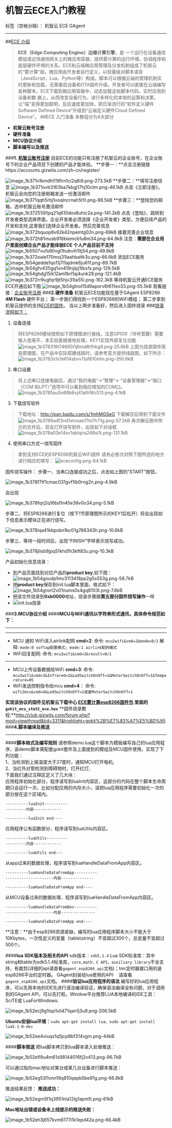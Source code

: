 # 机智云ECE入门教程

标签（空格分隔）： 机智云 ECE GAgent

---
##[ECE 介绍][1]
>**ECE（Edge Computing Engine）边缘计算引擎**，是 一个运行在设备通信模组或近场通信网关上的微应用容器，提供雾计算的运行环境，协调程序和底层硬件环境的关系。ECE和云端微应用管理及分发机制组成了机智云的“雾计算”层。微应用由开发者自行定义，以轻量级对脚本语言（JavaScript，Lua，Python等）构成。脚本可以根据云端的管理机制实 时更新和加载，无需重启设备和OTA固件升级。开发者可以直接在云端编写各种脚本，ECE下载到微应用容器中，动态加载这些脚本代码，实时应用到设备和数 据上，从而改变设备行为，进行多样化的本地的运算和决策，让“端”变得更加聪明，反应速度更加快，把日渐流行的“软件定义硬件Software Defined Device”升级到“云端定义硬件Cloud Defined Device”。
##ECE 入门准备
本教程分为4大部分

 - **机智云账号注册**
 - **硬件准备**
 - **MCU协议介绍**
 - **脚本编写以及推送**

###**1. [机智云账号注册][2]**
目前ECE的功能只有注册了机智云的企业账号，在企业账号下的企业产品项目下创建的产品才能体验。
**步骤一：**点击注册链接https://accounts.gizwits.com/zh-cn/register/



![image_1b371n1kmdhl11tflrn1ci2q6i9.png-273.5kB][3]
**步骤二：**填写注册信息
![image_1b371ovb3163ba7kbgj17hj10ctm.png-46.1kB][4]
点击《立即注册》，机智云会向您的注册邮箱发送一份激活邮件
![image_1b371qqh5rbj1voqlncrnah5t1t.png-98.5kB][5]
**步骤三：**登陆您的邮箱，选中机智云账号激活邮件
![image_1b37251i91pq21q610dos8uhic2a.png-141.2kB][6]
点击《登陆》，跳转到开发者类型选择界面，企业开发者必须选择《企业开发者》类型，方便后续产品的开发和支持,这里我们选择企业开发者。然后完善信息
![image_1b372bquop6v62k42npemtg02n.png-69kB][7]
接着完善企业信息
![image_1b372h81musb916biemcb1u6m34.png-64.9kB][8]
注意：**需要在企业用户里面创建企业产品才能体验ECE 个人产品目前不支持**
![image_1b5507vufs80vgl1hubvih1ltj54.png-49.8kB][9]
![image_1b372oaie170moj31laahbaitk3u.png-66.6kB][10]
添加ECE服务
![image_1b54gedde1qo11j7l1ajdmk6ju61f.png-89.7kB][11]
![image_1b54gfv431igq1vn419njipj1tbs1s.png-129.5kB][12]
![image_1b54ghdg15ik12am1brl1aj4unk29.png-121.4kB][13]
![image_1b372rr9ugfqr9jt5hjv31ta55i.png-162.3kB][14]
等待机智云开通ECE服务
ECE开通后如下图
![image_1b54glnol15d9aporv6t611eo33.png-55.5kB][15]
观看链接：[企业账号注册](http://v.qq.com/x/page/l0361rcmzqp.html "第一步")
###**2.硬件准备**
机智云ECE功能现在基于GAgent ESP8266 **4M Flash** 硬件平台；
第一步我们得找到一个ESP8266的WiFi模组；
第二步拿到机智云提供的支持[ECE的固件][16]。
当以上两步准备好，然后进入固件烧录
###[烧录流程如下：][17]
1. 设备连接
>将ESP8266模块按照如下原理图进行接线，注意GPIO0（18号管脚）需要输入低电平，本实验直接接地处理，KEY1实现外部复位功能
![image_1b378319t74665t1j6md8t1hkg9.png-25.6kB][18]
上图为烧录固件简易原理图，在产品中实际搭建线路时，请参考官方提供线路图，如下所示：
![image_1b3783s1s1e614sbvv11a1610nlm.png-350.6kB][19]

2. 串口设置
>将上述串口连接电脑后，通过“我的电脑”->“管理”-> “设备管理器”->“端口（COM 和LPT）”选项中可以看到相应增加的COM口。
![image_1b3785au5o68b8vj41ath16c513.png-4.1kB][20]
3. 下载烧写软件
>下载地址：http://pan.baidu.com/s/1mhMGSeG
下载解压后得到下面文件
![image_1b3788adf3nd1stvnae17ts11r71g.png-57.2kB][21]
再次解压图中所示的文件后，双击打开烧写软件，出现如下对话框
![image_1b378a03e14sv1ablqira248si1t.png-131.1kB][22]

4. 使用串口方式一烧写固件
>拿到支持ECE的ESP8266机智云WiFi固件
请务必依次对照下图所选的地方进行相应的填写：
![ececonfig.png-64.1kB][23]

固件烧写操作：
 步骤一、当串口连接成功之后，点击如上图的“START”按钮，
 
![image_1b378f7tf1cmac031gvf1lb0rng2n.png-4.9kB][24]

会出现

![image_1b378fqrj2q16bd1n45e38v0o34.png-5.1kB][25]

步骤二、将ESP8266进行复位（按下1节原理图所示的KEY1后松开）将会出现如下信息表示模块正在进行烧写。

![image_1b378iqa41kbpobn1kc01g766343h.png-10.6kB][26]

步骤三、等待一段时间后，出现“FINISH”字样表示烧写成功。

![image_1b378jlisb9jpq51khd1h3kft83u.png-10.3kB][27]

产品初始化信息烧录：
- 到产品页面找到对应产品的**product key**,如下图：
![image_1b54goudp1mv3113418pp2g5s553g.png-58.7kB][28]
- 把**product key**保存到init.lua脚本里面，格式如下：
![image_1b54grort2v01nums0s4gq8103t.png-7.8kB][29]
- 把该文件烧录到**0xb0000**地址，烧录步骤跟**第五部分固件烧写操作**一样
- ![init.lua烧录][30]

###**3.MCU协议介绍**
####**MCU与WiFi通讯以字符串形式通讯，具体命令规范如下：**
- - - 
- - -
- MCU 通知 WiFi进入airlink配网 **cmd=2**:
  命令: ```mcu2wifi&cmd=2&mode=0/1```
  解释: ```mode:0 softap配置模式; mode:1 airlink配网模式```
-  WiFi回复配网:
 命令: ```mcu2wifi&cmd=2&result=0/1```
- - -
- MCU上传设备数据给WiFi **cmd=3**:
 命令: ```mcu2wifi&cmd=3&Infrared=1&LedSwitchOnOff=1&MotorSwitchOnOff=1&Temperature=05```
- WiFi发送控制指令给mcu **cmd=4**：
 命令: ```wifi2mcu&cmd=4&LedSwitchOnOff=1或者MotorSwitchOnOff=1```

**实现该协议的固件见机智云下载中心 [ECE雾计算esp8266固件包][31] 里面的```gokit_mcu_stm32_ece.hex```**
**固件烧录教程:**http://club.gizwits.com/forum.php?mod=viewthread&tid=3311&highlight=gokit%2B%E7%83%A7%E5%BD%95
###**4.脚本编译及推送**
- - -
####**脚本格式及编写规则**
请参照demo.lua这个脚本为模板编写自己的lua应用程序，该demo脚本需配套gokit套件及上面提到的模组及MCU固件使用，实现了下列功能：  
1、当检测到上报温度大于27度时，通知MCU打开电机;  
2、当红外对管检测到障碍物时，打开红灯;  
下面我们通过注释区定义了几大块：  
应用程序初始化部分，程序请写到luaInit内容区，这部分的代码在整个脚本生命周期只会运行一次，比如分配应用的内存大小，请把lua应用程序需要初始化一次的部分放在这个区域内。
```
----------luaInit----------
---------内容------------

----------luaInit end----
```
应用程序公有函数部分，程序请写到luaUtils内容区。
```
----------luaUtils---------
---------内容------------

----------luaUtils end---
```
从app过来的数据处理，程序请写到luaHandleDataFromApp内容区。
```
----------luaHandleDataFromApp----------
---------------------内容--------------

----------luaHandleDataFromApp end----
```

从MCU设备过来的数据处理，程序请写到luaHandleDataFromApp内容区。
```
----------luaHandleDataFromDev----------
---------------------内容---------------

----------luaHandleDataFromApp end----
```
**注意：**由于esp8266资源紧缺，编写的lua应用程序脚本大小不能大于10Kbytes，一次性定义的变量（table\string）不宜超过300个，总变量不宜超过500个。

####**lua SDK版本及相关的API**
sdk版本：```sdk5.1.4```
Lua SDK标准库：其中string和table为sdk5.1.4标准库，```core,math，C API，auxiliary library```不全支持，有裁剪(详细的api请查看```gagent_esp8266_api```文档)；tmr定时器接口用的是esp8266平台的定时器。
GAgent封装给lua使用的API:　请查看```gagent_esp8266_api```文档。
####**验证lua应用程序的语法**
编写好的lua应用程序，可以先用本地的IDE先进行语法编译验证，确保语法编译没有问题，对于调用到的GAgent API，可以先打桩。Window平台推荐LUA本地编译的IDE工具：SciTE或 LuaForWindows:

![image_1b52ecj9g1tsp1vli471qan1j3u9.png-206.5kB][32]

**Ubuntu安装lua环境：**```sudo apt-get install lua、sudo apt-get install lua5.1-0-dev```

![image_1b52ee4viuqs1q5jcp8bf314vgm.png-44kB][33]

####**脚本推送**
把lua脚本拷贝到lua脚本录入处做推送：

![image_1b52efl9u4m61s98144016fj2v413.png-96.7kB][34]

可以通过指向mac地址对某台或某几台设备进行脚本推送：

![image_1b52eg53l1vnn19q810qepb5be91g.png-66.8kB][35]

推送结果反馈：
**推送成功：**

![image_1b52egm5f1q3951nla12lg1apm1t.png-61kB][36]

**Mac地址出错或设备未上线提示的推送失败：**

![image_1b52eh3j657kvm6177i1k1epd42a.png-66.4kB][37]


  [1]: http://www.gizwits.com/news/69
  [2]:http://docs.gizwits.com/zh-cn/quickstart/5%E5%88%86%E9%92%9F%E4%BA%86%E8%A7%A3%E6%9C%BA%E6%99%BA%E4%BA%91.html
  [3]: http://static.zybuluo.com/AlexLin/ilfjrdsrklg3wijauq9myph8/image_1b371n1kmdhl11tflrn1ci2q6i9.png
  [4]: http://static.zybuluo.com/AlexLin/5a0p580uy1cuolg2lkf6fbu6/image_1b371ovb3163ba7kbgj17hj10ctm.png
  [5]: http://static.zybuluo.com/AlexLin/l8lc2stjb2ebzxhdt7gxpzg2/image_1b371qqh5rbj1voqlncrnah5t1t.png
  [6]: http://static.zybuluo.com/AlexLin/ltc2hef52f4irsgwvswt05cq/image_1b37251i91pq21q610dos8uhic2a.png
  [7]: http://static.zybuluo.com/AlexLin/j7ibb0wjby4hgpbsivazl58b/image_1b372bquop6v62k42npemtg02n.png
  [8]: http://static.zybuluo.com/AlexLin/z76rc5djg5l8y8y3gh5ciu0n/image_1b372h81musb916biemcb1u6m34.png
  [9]: http://static.zybuluo.com/AlexLin/h7irfs30xgxeh0lbn2kew83l/image_1b5507vufs80vgl1hubvih1ltj54.png
  [10]: http://static.zybuluo.com/AlexLin/k979hvbii3kmiwb007j5idmo/image_1b372oaie170moj31laahbaitk3u.png
  [11]: http://static.zybuluo.com/AlexLin/aav2s8d24r7nwjp1tznvcf6w/image_1b54gedde1qo11j7l1ajdmk6ju61f.png
  [12]: http://static.zybuluo.com/AlexLin/9q97jl2og6xnd3fdcwr4st2u/image_1b54gfv431igq1vn419njipj1tbs1s.png
  [13]: http://static.zybuluo.com/AlexLin/ak00umu8f49jksm6xphlgg8u/image_1b54ghdg15ik12am1brl1aj4unk29.png
  [14]: http://static.zybuluo.com/AlexLin/1l39y1meot6r3r5q20ktozz6/image_1b54gjag412b1iou468umsf9v2m.png
  [15]: http://static.zybuluo.com/AlexLin/5pfs4spu2rzmy6kxptwn6ilv/image_1b54glnol15d9aporv6t611eo33.png
  [16]:http://dev.gizwits.com/zh-cn/developer/resource/hardware?type=GAgent
  [17]:http://docs.gizwits.com/zh-cn/deviceDev/ESP8266%E4%B8%B2%E5%8F%A3%E7%83%A7%E5%86%99%E8%AF%B4%E6%98%8E.html
  [18]: http://static.zybuluo.com/AlexLin/p9aokc7i7vizl644k65nxyoi/image_1b378319t74665t1j6md8t1hkg9.png
  [19]: http://static.zybuluo.com/AlexLin/jsxjii3qjfjsw8ipx5k5m9kt/image_1b3783s1s1e614sbvv11a1610nlm.png
  [20]: http://static.zybuluo.com/AlexLin/sh4ik05qtukepyouh78ltjwc/image_1b3785au5o68b8vj41ath16c513.png
  [21]: http://static.zybuluo.com/AlexLin/xicp3uiv2e4ch08htiokk56p/image_1b3788adf3nd1stvnae17ts11r71g.png
  [22]: http://static.zybuluo.com/AlexLin/it7c09runtpudrqli3yn2hgm/image_1b378a03e14sv1ablqira248si1t.png
  [23]: http://static.zybuluo.com/AlexLin/kpsrthdmcgifdv9zx23g9wcv/ececonfig.png
  [24]: http://static.zybuluo.com/AlexLin/xogit0hg2992bz0bj5vx4y3x/image_1b378f7tf1cmac031gvf1lb0rng2n.png
  [25]: http://static.zybuluo.com/AlexLin/1pq342yqs92censu2yssctth/image_1b378fqrj2q16bd1n45e38v0o34.png
  [26]: http://static.zybuluo.com/AlexLin/65qisaj8claxqi809mo7xko0/image_1b378iqa41kbpobn1kc01g766343h.png
  [27]: http://static.zybuluo.com/AlexLin/ppea46nn4t9n9ipnp79unmaj/image_1b378jlisb9jpq51khd1h3kft83u.png
  [28]: http://static.zybuluo.com/AlexLin/kgh8wgy6eu2gy6chl6k5d7dj/image_1b54goudp1mv3113418pp2g5s553g.png
  [29]: http://static.zybuluo.com/AlexLin/drpbhokmpu0ls8sy5x2k7nox/image_1b54grort2v01nums0s4gq8103t.png
  [30]: http://static.zybuluo.com/AlexLin/99epdwavq6vodgxr2dxxco8u/image_1b3u26iv81mp21lntq0cpd41rpf13.png
  [31]: http://dev.gizwits.com/zh-cn/developer/resource/hardware?type=GAgent
  [32]: http://static.zybuluo.com/AlexLin/gjmyi8ud02hjhf3vjk00oerw/image_1b52ecj9g1tsp1vli471qan1j3u9.png
  [33]: http://static.zybuluo.com/AlexLin/mzlzoden5h1tysswp90tzxwb/image_1b52ee4viuqs1q5jcp8bf314vgm.png
  [34]: http://static.zybuluo.com/AlexLin/dmw8f8vny4wkamzwnh9c9lmg/image_1b52efl9u4m61s98144016fj2v413.png
  [35]: http://static.zybuluo.com/AlexLin/sqvaal69sat4ygwgchxcaz4a/image_1b52eg53l1vnn19q810qepb5be91g.png
  [36]: http://static.zybuluo.com/AlexLin/yu6scxcs2zdzlsb92n5q5gi8/image_1b52egm5f1q3951nla12lg1apm1t.png
  [37]: http://static.zybuluo.com/AlexLin/s1oj1xyj90avz3lippw7syzw/image_1b52eh3j657kvm6177i1k1epd42a.png
